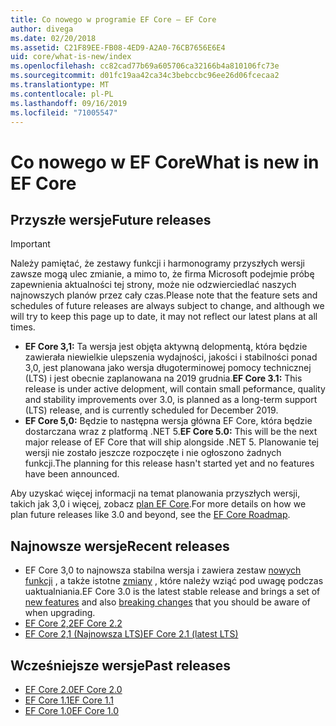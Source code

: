 ```yaml
---
title: Co nowego w programie EF Core — EF Core
author: divega
ms.date: 02/20/2018
ms.assetid: C21F89EE-FB08-4ED9-A2A0-76CB7656E6E4
uid: core/what-is-new/index
ms.openlocfilehash: cc82cad77b69a605706ca32166b4a810106fc73e
ms.sourcegitcommit: d01fc19aa42ca34c3bebccbc96ee26d06fcecaa2
ms.translationtype: MT
ms.contentlocale: pl-PL
ms.lasthandoff: 09/16/2019
ms.locfileid: "71005547"
---
```

# <a name="what-is-new-in-ef-core"></a><span data-ttu-id="825af-102">Co nowego w EF Core</span><span class="sxs-lookup"><span data-stu-id="825af-102">What is new in EF Core</span></span>

## <a name="future-releases"></a><span data-ttu-id="825af-103">Przyszłe wersje</span><span class="sxs-lookup"><span data-stu-id="825af-103">Future releases</span></span>
> [!IMPORTANT]
> <span data-ttu-id="825af-104">Należy pamiętać, że zestawy funkcji i harmonogramy przyszłych wersji zawsze mogą ulec zmianie, a mimo to, że firma Microsoft podejmie próbę zapewnienia aktualności tej strony, może nie odzwierciedlać naszych najnowszych planów przez cały czas.</span><span class="sxs-lookup"><span data-stu-id="825af-104">Please note that the feature sets and schedules of future releases are always subject to change, and although we will try to keep this page up to date, it may not reflect our latest plans at all times.</span></span>

- <span data-ttu-id="825af-105">**EF Core 3,1:** Ta wersja jest objęta aktywną delopmentą, która będzie zawierała niewielkie ulepszenia wydajności, jakości i stabilności ponad 3,0, jest planowana jako wersja długoterminowej pomocy technicznej (LTS) i jest obecnie zaplanowana na 2019 grudnia.</span><span class="sxs-lookup"><span data-stu-id="825af-105">**EF Core 3.1:** This release is under active delopment, will contain small peformance, quality and stability improvements over 3.0, is planned as a long-term support (LTS) release, and is currently scheduled for December 2019.</span></span>
- <span data-ttu-id="825af-106">**EF Core 5,0:** Będzie to następna wersja główna EF Core, która będzie dostarczana wraz z platformą .NET 5.</span><span class="sxs-lookup"><span data-stu-id="825af-106">**EF Core 5.0:** This will be the next major release of EF Core that will ship alongside .NET 5.</span></span> <span data-ttu-id="825af-107">Planowanie tej wersji nie zostało jeszcze rozpoczęte i nie ogłoszono żadnych funkcji.</span><span class="sxs-lookup"><span data-stu-id="825af-107">The planning for this release hasn't started yet and no features have been announced.</span></span>  

<span data-ttu-id="825af-108">Aby uzyskać więcej informacji na temat planowania przyszłych wersji, takich jak 3,0 i więcej, zobacz [plan EF Core](xref:core/what-is-new/roadmap).</span><span class="sxs-lookup"><span data-stu-id="825af-108">For more details on how we plan future releases like 3.0 and beyond, see the [EF Core Roadmap](xref:core/what-is-new/roadmap).</span></span>

## <a name="recent-releases"></a><span data-ttu-id="825af-109">Najnowsze wersje</span><span class="sxs-lookup"><span data-stu-id="825af-109">Recent releases</span></span>

- <span data-ttu-id="825af-110">EF Core 3,0 to najnowsza stabilna wersja i zawiera zestaw [nowych funkcji](xref:core/what-is-new/ef-core-3.0/features) , a także istotne [zmiany](xref:core/what-is-new/ef-core-3.0/breaking-changes) , które należy wziąć pod uwagę podczas uaktualniania.</span><span class="sxs-lookup"><span data-stu-id="825af-110">EF Core 3.0 is the latest stable release and brings a set of [new features](xref:core/what-is-new/ef-core-3.0/features) and also [breaking changes](xref:core/what-is-new/ef-core-3.0/breaking-changes) that you should be aware of when upgrading.</span></span>
- [<span data-ttu-id="825af-111">EF Core 2,2</span><span class="sxs-lookup"><span data-stu-id="825af-111">EF Core 2.2 </span></span>](xref:core/what-is-new/ef-core-2.2)
- [<span data-ttu-id="825af-112">EF Core 2,1 (Najnowsza LTS)</span><span class="sxs-lookup"><span data-stu-id="825af-112">EF Core 2.1 (latest LTS)</span></span>](xref:core/what-is-new/ef-core-2.1)

## <a name="past-releases"></a><span data-ttu-id="825af-113">Wcześniejsze wersje</span><span class="sxs-lookup"><span data-stu-id="825af-113">Past releases</span></span>

- [<span data-ttu-id="825af-114">EF Core 2.0</span><span class="sxs-lookup"><span data-stu-id="825af-114">EF Core 2.0</span></span>](xref:core/what-is-new/ef-core-2.0)
- [<span data-ttu-id="825af-115">EF Core 1.1</span><span class="sxs-lookup"><span data-stu-id="825af-115">EF Core 1.1</span></span>](xref:core/what-is-new/ef-core-1.1)
- [<span data-ttu-id="825af-116">EF Core 1.0</span><span class="sxs-lookup"><span data-stu-id="825af-116">EF Core 1.0</span></span>](xref:core/what-is-new/ef-core-1.0)
